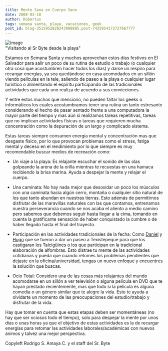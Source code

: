 ```yaml
---
title: Mente Sana en Cuerpo Sano
date: 2008-03-18
author: Robertux
tags: semana santa, playa, vacaciones, geek
post_id: blog-3515952828243908885.post-7425954172727667777
---
```


![image](https://bp3.blogger.com/_jH77WNrMVRA/R9_bhdxJyeI/AAAAAAAAAn4/DmeSK10ljYY/s320/LaptopAtBeach.PNG)    
"Visitando al Sr Byte desde
la playa"

Estamos en Semana Santa y muchos aprovechan estos días festivos en El Salvador para salir un poco de su rutina de estudio o trabajo (o cualquier otra cosa que acostumbren hacer todos los días) y darse un respiro para recargar energías, ya sea quedándose en casa acomodados en un sillón viendo películas en la tele, saliendo de paseo a la playa o cualquier lugar turístico o alimentando el espíritu participando de las tradicionales actividades que cada uno realiza de acuerdo a sus convicciones.

Y entre estos muchos que menciono, no pueden faltar los geeks o informáticos los cuales acostumbramos tener una rutina un tanto estresante considerando el hecho de pasar sentado frente a una computadora la mayor parte del tiempo y mas aún si realizamos tareas repetitivas, tareas que no implican actividades físicas o tareas que requieren mucha concentración como la depuración de un largo y complicado sistema.

Estas tareas siempre consumen energía mental y concentración mas que desgaste físico, por lo que provocan problemas como el stress, fatiga mental y deceso en el rendimiento por lo que siempre es muy recomendable buscar medios de recreación como:

- Un viaje a la playa: Es relajante escuchar el sonido de las olas golpeando la arena de la orilla mientras te recuestas en una hamaca recibiendo la brisa marina. Ayuda a despejar la mente y relajar el cuerpo.

- Una caminata: No hay nada mejor que desoxidar un poco los músculos con una caminata hacia algún cerro, montaña o cualquier sitio natural de los que tanto abundan en nuestras tierras. Esto además de permitirnos disfrutar de las maravillas naturales con las que contamos, entrenamos nuestra perseverancia cuando se nos acaba el aliento a medio camino pero sabemos que debemos seguir hasta llegar a la cima, tomando en cuenta la gratificante sensación de haber conquistado la cumbre o de haber llegado hasta el final del trayecto.

- Participación en las actividades tradicionales de la fecha: Como [Daniel](https://www.blogger.com/profile/04243634599457276349) y [Hugo](https://www.blogger.com/profile/09732801508756249569) que se fueron a dar un paseo a Texistepeque para que los castigaran los Talcigüines o los que participan en la tradicional elaboración de alfombras. Esto distrae tu mente de las actividades cotidianas y pueda que cuando retomes los problemas pendientes que dejaste en la oficina/universidad, tengas un nuevo enfoque y encuentres la solución que buscas.

- Ocio Total: Considero una de las cosas más relajantes del mundo acomodarse en un sillón a ver televisión o alguna película en DVD que te hayan prestado recientemente, mas que todo si la película es alguna comedia o un género similar que te alegre la vida. Esto te ayuda a olvidarte un momento de las preocupaciones del estudio/trabajo y disfrutar de la vida.

Hay que tomar en cuenta que estas etapas deben ser momentáneas (no hay que ser ociosos todo el tiempo), solo para despejar la mente por unos días o unas horas ya que el objetivo de estas actividades es la de recargar energías para retomar las actividades laborales/académicas con nuevos ánimos y talvez una mejor perspectiva.

Copyleft Rodrigo S. Amaya C. y el staff del Sr. Byte